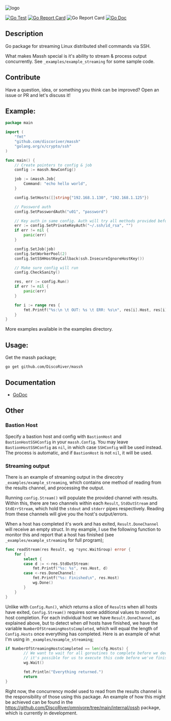 ![logo](./doc/logo.jpg)

[![Go Test](https://github.com/DiscoRiver/massh/actions/workflows/go-test.yml/badge.svg)](https://github.com/DiscoRiver/massh/actions/workflows/go-test.yml) [![Go Report Card](https://goreportcard.com/badge/github.com/DiscoRiver/massh)](https://goreportcard.com/report/github.com/DiscoRiver/massh)  ![Go Report Card](https://img.shields.io/github/license/DiscoRiver/massh) [![Go Doc](https://img.shields.io/badge/GoDoc-Available-informational)](https://godoc.org/github.com/DiscoRiver/massh)

## Description
Go package for streaming Linux distributed shell commands via SSH. 

What makes Massh special is it's ability to stream & process output concurrently. See `_examples/example_streaming` for some sample code.

## Contribute

Have a question, idea, or something you think can be improved? Open an issue or PR and let's discuss it!

## Example:

```go
package main

import (
	"fmt"
	"github.com/discoriver/massh"
	"golang.org/x/crypto/ssh"
)

func main() {
	// Create pointers to config & job
	config := massh.NewConfig()

	job := &massh.Job{
		Command: "echo hello world",
	}

	config.SetHosts([]string{"192.168.1.130", "192.168.1.125"})

	// Password auth
	config.SetPasswordAuth("u01", "password")

	// Key auth in same config. Auth will try all methods provided before failing.
	err := config.SetPrivateKeyAuth("~/.ssh/id_rsa", "")
	if err != nil {
		panic(err)
	}

	config.SetJob(job)
	config.SetWorkerPool(2)
	config.SetSSHHostKeyCallback(ssh.InsecureIgnoreHostKey())

	// Make sure config will run
	config.CheckSanity()

	res, err := config.Run()
	if err != nil {
		panic(err)
	}

	for i := range res {
		fmt.Printf("%s:\n \t OUT: %s \t ERR: %s\n", res[i].Host, res[i].Output, res[i].Error)
	}
}
```

More examples available in the examples directory.

## Usage:
Get the massh package;

```go get github.com/DiscoRiver/massh```

## Documentation

* [GoDoc](https://godoc.org/github.com/DiscoRiver/massh)

## Other

### Bastion Host

Specify a bastion host and config with `BastionHost` and `BastionHostSSHConfig` in your
`massh.Config`. You may leave `BastionHostSSHConfig` as `nil`, in which case `SSHConfig` will be used instead. The process is
automatic, and if `BastionHost` is not `nil`, it will be used. 

### Streaming output

There is an example of streaming output in the direcotry `_examples/example_streaming`, which contains one method of reading
from the results channel, and processing the output.

Running `config.Stream()` will populate the provided channel with results. Within this, there are two channels within each
`Result`, `StdOutStream` and `StdErrStream`, which hold the `stdout` and `stderr` pipes respectively. Reading from these
channels will give you the host's output/errors. 

When a host has completed it's work and has exited, `Result.DoneChannel` will receive an empty struct. In my example, I use
the following function to monitor this and report that a host has finished (see `_examples/example_streaming` for full program);

```go
func readStream(res Result, wg *sync.WaitGroup) error {
	for {
		select {
		case d := <-res.StdOutStream:
			fmt.Printf("%s: %s", res.Host, d)
		case <-res.DoneChannel:
			fmt.Printf("%s: Finished\n", res.Host)
			wg.Done()
		}
	}
}
```

Unlike with `Config.Run()`, which returns a slice of `Result`s when all hosts have exited, `Config.Stream()` requires some
additional values to monitor host completion. For each individual host we have `Result.DoneChannel`, as explained above, but
to detect when _all_ hosts have finished, we have the variable `NumberOfStreamingHostsCompleted`, which will equal the length 
of `Config.Hosts` once everything has completed. Here is an example of what I'm using in `_examples/example_streaming`;

```go
if NumberOfStreamingHostsCompleted == len(cfg.Hosts) {
		// We want to wait for all goroutines to complete before we declare that the work is finished, as
		// it's possible for us to execute this code before we've finished reading/processing all host output
		wg.Wait()

		fmt.Println("Everything returned.")
		return
}
```

Right now, the concurrency model used to read from the results channel is the responsibility of those using this package. An example of
how this might be achieved can be found in the https://github.com/DiscoRiver/omnivore/tree/main/internal/ossh package, which is currently in development.

